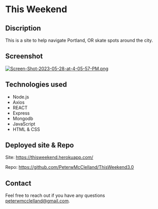 # This Weekend

## Discription
This is a site to help navigate Portland, OR skate spots around the city.

## Screenshot
[![Screen-Shot-2023-05-28-at-4-05-57-PM.png](https://i.postimg.cc/tCqPJRCW/Screen-Shot-2023-05-28-at-4-05-57-PM.png)](https://postimg.cc/JtFtdLXz)

## Technologies used

- Node.js
- Axios 
- REACT
- Express
- Mongodb
- JavaScript
- HTML & CSS

## Deployed site & Repo

Site: https://thisweekend.herokuapp.com/

Repo: https://github.com/PeterwMcClelland/ThisWeekend3.0


## Contact
Feel free to reach out if you have any questions peterwmcclelland@gmail.com.